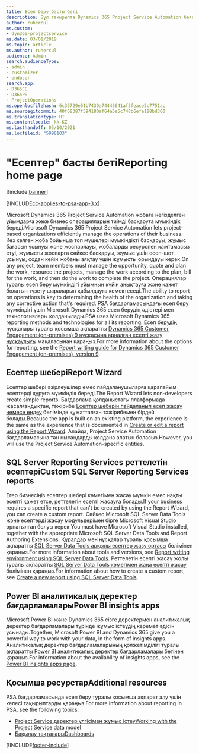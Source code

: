 ```yaml
---
title: Есеп беру басты беті
description: Бұл тақырыпта Dynamics 365 Project Service Automation бағдарламасындағы есеп беру туралы ақпарат берілген.
author: ruhercul
ms.custom:
- dyn365-projectservice
ms.date: 03/01/2019
ms.topic: article
ms.author: ruhercul
audience: Admin
search.audienceType:
- admin
- customizer
- enduser
search.app:
- D365CE
- D365PS
- ProjectOperations
ms.openlocfilehash: 6c35729e51b7439a74446641af3feace5c7751ac
ms.sourcegitcommit: 40f68387f594180af64a5e5c748b6efa188bd300
ms.translationtype: HT
ms.contentlocale: kk-KZ
ms.lasthandoff: 05/10/2021
ms.locfileid: "5998103"
---
```

# <a name="reporting-home-page"></a><span data-ttu-id="d4787-103">"Есептер" басты беті</span><span class="sxs-lookup"><span data-stu-id="d4787-103">Reporting home page</span></span>

[!include [banner](../includes/psa-now-project-operations.md)]

[!INCLUDE[cc-applies-to-psa-app-3.x](../includes/cc-applies-to-psa-app-3x.md)]

<span data-ttu-id="d4787-104">Microsoft Dynamics 365 Project Service Automation жобаға негізделген ұйымдарға жеке бизнес операцияларын тиімді басқаруға мүмкіндік береді.</span><span class="sxs-lookup"><span data-stu-id="d4787-104">Microsoft Dynamics 365 Project Service Automation lets project-based organizations efficiently manage the operations of their business.</span></span> <span data-ttu-id="d4787-105">Кез келген жоба бойынша топ мүшелері мүмкіндікті басқаруы, жұмыс бағасын ұсынуы және жоспарлауы, жобаларды ресурспен қамтамасыз етуі, жұмысты жоспарға сәйкес басқаруы, жұмыс үшін есеп-шот ұсынуы, содан кейін жобаны аяқтау үшін жұмысты орындауы керек.</span><span class="sxs-lookup"><span data-stu-id="d4787-105">On any project, team members must manage the opportunity, quote and plan the work, resource the projects, manage the work according to the plan, bill for the work, and then do the work to complete the project.</span></span> <span data-ttu-id="d4787-106">Операциялар туралы есеп беру мүмкіндігі ұйымның күйін анықтауға және қажет болатын түзету шараларын қабылдауға көмектеседі.</span><span class="sxs-lookup"><span data-stu-id="d4787-106">The ability to report on operations is key to determining the health of the organization and taking any corrective action that's required.</span></span> <span data-ttu-id="d4787-107">PSA бағдарламасындағы есеп беру мүмкіндігі үшін Microsoft Dynamics 365 есеп берудің әдістері мен технологиялары қолданылады.</span><span class="sxs-lookup"><span data-stu-id="d4787-107">PSA uses Microsoft Dynamics 365 reporting methods and technologies for all its reporting.</span></span> <span data-ttu-id="d4787-108">Есеп берудің нұсқалары туралы қосымша ақпаратты [Dynamics 365 Customer Engagement (on-premises) 9 нұсқасына арналған есепті жазу нұсқаулығы](/dynamics365/customerengagement/on-premises/analytics/reporting-analytics-with-dynamics-365) мақаласынан қараңыз.</span><span class="sxs-lookup"><span data-stu-id="d4787-108">For more information about the options for reporting, see the [Report writing guide for Dynamics 365 Customer Engagement (on-premises), version 9](/dynamics365/customerengagement/on-premises/analytics/reporting-analytics-with-dynamics-365).</span></span>

## <a name="report-wizard"></a><span data-ttu-id="d4787-109">Есептер шебері</span><span class="sxs-lookup"><span data-stu-id="d4787-109">Report Wizard</span></span>

<span data-ttu-id="d4787-110">Есептер шебері әзірлеушілер емес пайдаланушыларға қарапайым есептерді құруға мүмкіндік береді.</span><span class="sxs-lookup"><span data-stu-id="d4787-110">The Report Wizard lets non-developers create simple reports.</span></span> <span data-ttu-id="d4787-111">Бағдарлама қолданыстағы платформада жасалғандықтан, тәжірибе [Есептер шеберін пайдаланып есеп жасау немесе өңдеу](/dynamics365/customerengagement/on-premises/basics/create-edit-copy-report-wizard) бөлімінде құжатталған тәжірибемен бірдей болады.</span><span class="sxs-lookup"><span data-stu-id="d4787-111">Because the app is built on an existing platform, the experience is the same as the experience that is documented in [Create or edit a report using the Report Wizard](/dynamics365/customerengagement/on-premises/basics/create-edit-copy-report-wizard).</span></span> <span data-ttu-id="d4787-112">Алайда, Project Service Automation бағдарламасына тән нысандарды қолдана алатын боласыз.</span><span class="sxs-lookup"><span data-stu-id="d4787-112">However, you will use the Project Service Automation-specific entities.</span></span>

## <a name="custom-sql-server-reporting-services-reports"></a><span data-ttu-id="d4787-113">SQL Server Reporting Services реттелетін есептері</span><span class="sxs-lookup"><span data-stu-id="d4787-113">Custom SQL Server Reporting Services reports</span></span>

<span data-ttu-id="d4787-114">Егер бизнесіңіз есептер шебері көмегімен жасау мүмкін емес нақты есепті қажет етсе, реттелетін есепті жасауға болады.</span><span class="sxs-lookup"><span data-stu-id="d4787-114">If your business requires a specific report that can't be created by using the Report Wizard, you can create a custom report.</span></span> <span data-ttu-id="d4787-115">Сәйкес Microsoft SQL Server Data Tools және есептерді жасау модульдерімен бірге Microsoft Visual Studio орнатылған болуы керек.</span><span class="sxs-lookup"><span data-stu-id="d4787-115">You must have Microsoft Visual Studio installed, together with the appropriate Microsoft SQL Server Data Tools and Report Authoring Extensions.</span></span> <span data-ttu-id="d4787-116">Құралдар мен нұсқалар туралы қосымша ақпаратты [SQL Server Data Tools арқылы есептер жазу ортасы](/dynamics365/customerengagement/on-premises/analytics/report-writing-environment-using-sql-server-data-tools) бөлімінен қараңыз.</span><span class="sxs-lookup"><span data-stu-id="d4787-116">For more information about tools and versions, see [Report writing environment using SQL Server Data Tools](/dynamics365/customerengagement/on-premises/analytics/report-writing-environment-using-sql-server-data-tools).</span></span> <span data-ttu-id="d4787-117">Реттелетін есепті жасау жолы туралы ақпаратты [SQL Server Data Tools көмегімен жаңа есепті жасау](/dynamics365/customerengagement/on-premises/analytics/create-a-new-report-using-sql-server-data-tools) бөлімінен қараңыз.</span><span class="sxs-lookup"><span data-stu-id="d4787-117">For information about how to create a custom report, see [Create a new report using SQL Server Data Tools](/dynamics365/customerengagement/on-premises/analytics/create-a-new-report-using-sql-server-data-tools).</span></span>

## <a name="power-bi-insights-apps"></a><span data-ttu-id="d4787-118">Power BI аналитикалық деректер бағдарламалары</span><span class="sxs-lookup"><span data-stu-id="d4787-118">Power BI insights apps</span></span>

<span data-ttu-id="d4787-119">Microsoft Power BI және Dynamics 365 сізге деректермен аналитикалық деректер бағдарламалары түрінде жұмыс істеудің керемет әдісін ұсынады.</span><span class="sxs-lookup"><span data-stu-id="d4787-119">Together, Microsoft Power BI and Dynamics 365 give you a powerful way to work with your data, in the form of insights apps.</span></span> <span data-ttu-id="d4787-120">Аналитикалық деректер бағдарламаларының қолжетімділігі туралы ақпаратты [Power BI аналитикалық деректер бағдарламалары бетінен](https://powerbi.microsoft.com/power-bi-insights-apps/) қараңыз.</span><span class="sxs-lookup"><span data-stu-id="d4787-120">For information about the availability of insights apps, see the [Power BI insights apps page](https://powerbi.microsoft.com/power-bi-insights-apps/).</span></span>


## <a name="additional-resources"></a><span data-ttu-id="d4787-121">Қосымша ресурстар</span><span class="sxs-lookup"><span data-stu-id="d4787-121">Additional resources</span></span>
<span data-ttu-id="d4787-122">PSA бағдарламасында есеп беру туралы қосымша ақпарат алу үшін келесі тақырыптарды қараңыз:</span><span class="sxs-lookup"><span data-stu-id="d4787-122">For more information about reporting in PSA, see the following topics:</span></span>

- [<span data-ttu-id="d4787-123">Project Service деректер үлгісімен жұмыс істеу</span><span class="sxs-lookup"><span data-stu-id="d4787-123">Working with the Project Service data model</span></span>](reports-working-project-service-data-model.md)
- [<span data-ttu-id="d4787-124">Бақылау тақталары</span><span class="sxs-lookup"><span data-stu-id="d4787-124">Dashboards</span></span>](reports-dashboards.md)



[!INCLUDE[footer-include](../includes/footer-banner.md)]